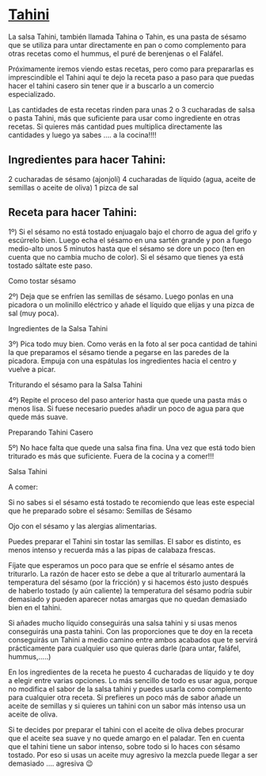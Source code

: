 # [Tahini](https://www.javirecetas.com/tahini-receta-paso-a-paso/)

La salsa Tahini, también llamada Tahina o Tahin, es una pasta de sésamo que se utiliza para untar directamente en pan o como complemento para otras recetas como el hummus, el puré de berenjenas o el Faláfel.

Próximamente iremos viendo estas recetas, pero como para prepararlas es imprescindible el Tahini aquí te dejo la receta paso a paso para que puedas hacer el tahini casero sin tener que ir a buscarlo a un comercio especializado.

Las cantidades de esta recetas rinden para unas 2 o 3 cucharadas de salsa o pasta Tahini, más que suficiente para usar como ingrediente en otras recetas. Si quieres más cantidad pues multiplica directamente las cantidades y luego ya sabes …. a la cocina!!!!

## Ingredientes para hacer Tahini:

2 cucharadas de sésamo (ajonjolí)
4 cucharadas de líquido (agua, aceite de semillas o aceite de oliva)
1 pizca de sal

## Receta para hacer Tahini:

1º) Si el sésamo no está tostado enjuagalo bajo el chorro de agua del grifo y escúrrelo bien. Luego echa el sésamo en una sartén grande y pon a fuego medio-alto unos 5 minutos hasta que el sésamo se dore un poco (ten en cuenta que no cambia mucho de color). Si el sésamo que tienes ya está tostado sáltate este paso.

Como tostar sésamo

2º) Deja que se enfríen las semillas de sésamo. Luego ponlas en una picadora o un molinillo eléctrico y añade el líquido que elijas y una pizca de sal (muy poca).

Ingredientes de la Salsa Tahini

3º) Pica todo muy bien. Como verás en la foto al ser poca cantidad de tahini la que preparamos el sésamo tiende a pegarse en las paredes de la picadora. Empuja con una espátulas los ingredientes hacia el centro y vuelve a picar.

Triturando el sésamo para la Salsa Tahini

4º) Repite el proceso del paso anterior hasta que quede una pasta más o menos lisa. Si fuese necesario puedes añadir un poco de agua para que quede más suave.

Preparando Tahini Casero

5º) No hace falta que quede una salsa fina fina. Una vez que está todo bien triturado es más que suficiente. Fuera de la cocina y a comer!!!

Salsa Tahini

A comer:

Si no sabes si el sésamo está tostado te recomiendo que leas este especial que he preparado sobre el sésamo: Semillas de Sésamo

Ojo con el sésamo y las alergias alimentarias.

Puedes preparar el Tahini sin tostar las semillas. El sabor es distinto, es menos intenso y recuerda más a las pipas de calabaza frescas.

Fíjate que esperamos un poco para que se enfríe el sésamo antes de triturarlo. La razón de hacer esto se debe a que al triturarlo aumentará la temperatura del sésamo (por la fricción) y si hacemos ésto justo después de haberlo tostado (y aún caliente) la temperatura del sésamo podría subir demasiado y pueden aparecer notas amargas que no quedan demasiado bien en el tahini.

Si añades mucho líquido conseguirás una salsa tahini y si usas menos conseguirás una pasta tahini. Con las proporciones que te doy en la receta conseguirás un Tahini a medio camino entre ambos acabados que te servirá prácticamente para cualquier uso que quieras darle (para untar, faláfel, hummus,…..)

En los ingredientes de la receta he puesto 4 cucharadas de líquido y te doy a elegir entre varias opciones. Lo más sencillo de todo es usar agua, porque no modifica el sabor de la salsa tahini y puedes usarla como complemento para cualquier otra receta. Si prefieres un poco más de sabor añade un aceite de semillas y si quieres un tahini con un sabor más intenso usa un aceite de oliva.

Si te decides por preparar el tahini con el aceite de oliva debes procurar que el aceite sea suave y no quede amargo en el paladar. Ten en cuenta que el tahini tiene un sabor intenso, sobre todo si lo haces con sésamo tostado. Por eso si usas un aceite muy agresivo la mezcla puede llegar a ser demasiado …. agresiva 😉
